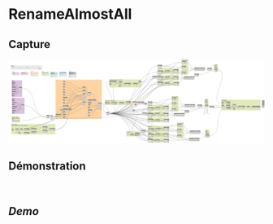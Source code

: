 # RenameAlmostAll


## Capture
<img src="BIM1_RenameAlmostAll.png" alt="BIM One Inc." /> 

## Démonstration


</br>

## *Demo*

